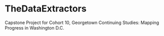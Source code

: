 # TheDataExtractors
Capstone Project for Cohort 10, Georgetown Continuing Studies: Mapping Progress in Washington D.C.
